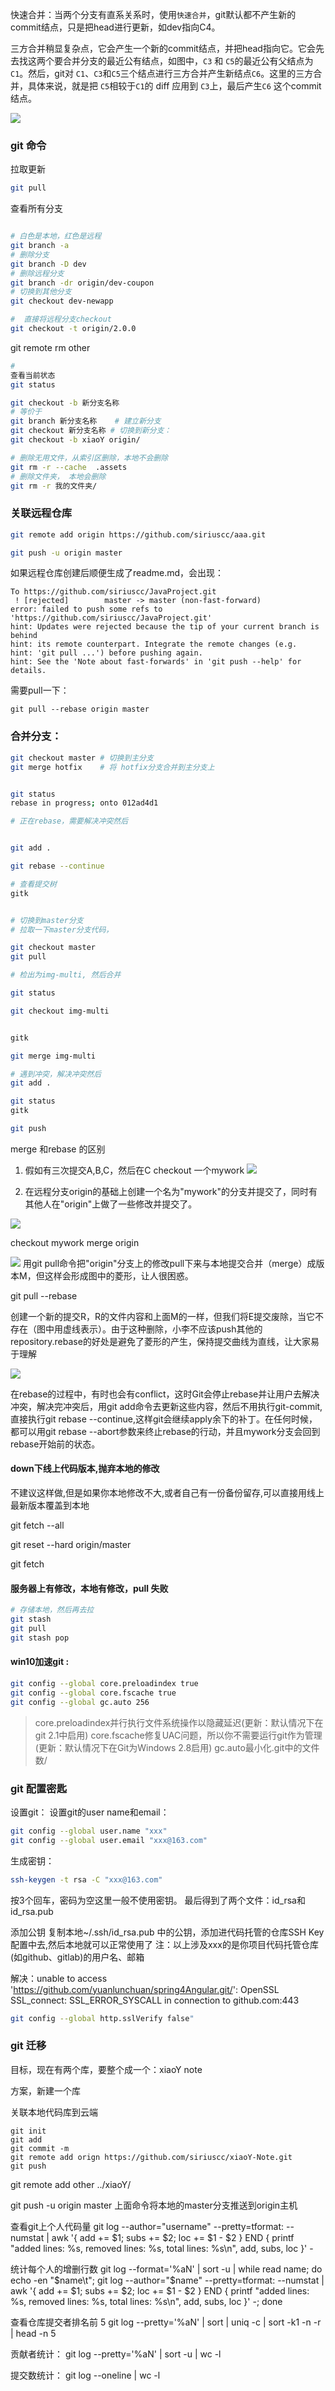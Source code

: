 



快速合并：当两个分支有直系关系时，使用`快速合并`，git默认都不产生新的commit结点，只是把head进行更新，如dev指向C4。


三方合并稍显复杂点，它会产生一个新的commit结点，并把head指向它。它会先去找这两个要合并分支的最近公有结点，如图中，`C3` 和 `C5`的最近公有父结点为`C1`。然后，git对 `C1`、`C3`和`C5`三个结点进行三方合并产生新结点`C6`。这里的三方合并，具体来说，就是把 `C5`相较于`C1`的 diff 应用到 `C3`上，最后产生`C6` 这个commit结点。



![](.images/git.cmd/2019-03-06-09-20-27.png)

### git 命令


拉取更新
```bash
git pull 
```

查看所有分支
```bash

# 白色是本地，红色是远程
git branch -a
# 删除分支
git branch -D dev
# 删除远程分支
git branch -dr origin/dev-coupon
# 切换到其他分支
git checkout dev-newapp

#  直接将远程分支checkout
git checkout -t origin/2.0.0
```



git remote rm other

```bash
#
查看当前状态
git status

git checkout -b 新分支名称
# 等价于
git branch 新分支名称  	# 建立新分支
git checkout 新分支名称 # 切换到新分支： 
git checkout -b xiaoY origin/
```


```bash
# 删除无用文件，从索引区删除，本地不会删除
git rm -r --cache  .assets
# 删除文件夹， 本地会删除
git rm -r 我的文件夹/
```

### 关联远程仓库

```bash
git remote add origin https://github.com/siriuscc/aaa.git

git push -u origin master
```

如果远程仓库创建后顺便生成了readme.md，会出现：

```
To https://github.com/siriuscc/JavaProject.git
 ! [rejected]        master -> master (non-fast-forward)
error: failed to push some refs to 'https://github.com/siriuscc/JavaProject.git'
hint: Updates were rejected because the tip of your current branch is behind
hint: its remote counterpart. Integrate the remote changes (e.g.
hint: 'git pull ...') before pushing again.
hint: See the 'Note about fast-forwards' in 'git push --help' for details.

```
需要pull一下：

```
git pull --rebase origin master
```




### 合并分支：

```bash
git checkout master	# 切换到主分支
git merge hotfix	# 将 hotfix分支合并到主分支上
```


```bash

git status 
rebase in progress; onto 012ad4d1

# 正在rebase，需要解决冲突然后


git add .

git rebase --continue

# 查看提交树
gitk 


# 切换到master分支
# 拉取一下master分支代码，

git checkout master
git pull     

# 检出为img-multi, 然后合并

git status

git checkout img-multi


gitk

git merge img-multi

# 遇到冲突，解决冲突然后
git add .

git status
gitk

git push
```


merge 和rebase 的区别

1. 假如有三次提交A,B,C，然后在C checkout 一个mywork
![](.images/git.cmd/2019-04-05-18-34-29.png)

2. 在远程分支origin的基础上创建一个名为"mywork"的分支并提交了，同时有其他人在"origin"上做了一些修改并提交了。

![](.images/git.cmd/2019-04-05-18-35-36.png)




checkout mywork
merge origin

![](.images/git.cmd/2019-04-05-20-26-00.png)
用git pull命令把"origin"分支上的修改pull下来与本地提交合并（merge）成版本M，但这样会形成图中的菱形，让人很困惑。



git pull --rebase 

创建一个新的提交R，R的文件内容和上面M的一样，但我们将E提交废除，当它不存在（图中用虚线表示）。由于这种删除，小李不应该push其他的repository.rebase的好处是避免了菱形的产生，保持提交曲线为直线，让大家易于理解


![](.images/git.cmd/2019-04-05-20-26-58.png)

在rebase的过程中，有时也会有conflict，这时Git会停止rebase并让用户去解决冲突，解决完冲突后，用git add命令去更新这些内容，然后不用执行git-commit,直接执行git rebase --continue,这样git会继续apply余下的补丁。在任何时候，都可以用git rebase --abort参数来终止rebase的行动，并且mywork分支会回到rebase开始前的状态。


#### down下线上代码版本,抛弃本地的修改

不建议这样做,但是如果你本地修改不大,或者自己有一份备份留存,可以直接用线上最新版本覆盖到本地

git fetch --all

git reset --hard origin/master

git fetch


#### 服务器上有修改，本地有修改，pull 失败

```bash
# 存储本地，然后再去拉
git stash 
git pull
git stash pop 
```







#### win10加速git :

```bash
git config --global core.preloadindex true
git config --global core.fscache true
git config --global gc.auto 256
```

> core.preloadindex并行执行文件系统操作以隐藏延迟(更新：默认情况下在git 2.1中启用)
> core.fscache修复UAC问题，所以你不需要运行git作为管理(更新：默认情况下在Git为Windows 2.8启用)
> gc.auto最小化.git中的文件数/



### git 配置密匙



设置git：
设置git的user name和email：
```bash
git config --global user.name "xxx"
git config --global user.email "xxx@163.com"
```


生成密钥：
```bash
ssh-keygen -t rsa -C "xxx@163.com"
```
按3个回车，密码为空这里一般不使用密钥。
最后得到了两个文件：id_rsa和id_rsa.pub


添加公钥
复制本地~/.ssh/id_rsa.pub 中的公钥，添加进代码托管的仓库SSH Key配置中去,然后本地就可以正常使用了
注：以上涉及xxx的是你项目代码托管仓库(如github、gitlab)的用户名、邮箱



解决：unable to access 'https://github.com/yuanlunchuan/spring4Angular.git/': OpenSSL SSL_connect: SSL_ERROR_SYSCALL in connection to github.com:443

```bash
git config --global http.sslVerify false"
```

### git 迁移

目标，现在有两个库，要整个成一个：xiaoY note


方案，新建一个库


关联本地代码库到云端
```git
git init
git add
git commit -m
git remote add orign https://github.com/siriuscc/xiaoY-Note.git
git push
```



git remote add other ../xiaoY/



git push -u origin master 上面命令将本地的master分支推送到origin主机





查看git上个人代码量
git log --author="username" --pretty=tformat: --numstat | awk '{ add += $1; subs += $2; loc += $1 - $2 } END { printf "added lines: %s, removed lines: %s, total lines: %s\n", add, subs, loc }' -

统计每个人的增删行数
git log --format='%aN' | sort -u | while read name; do echo -en "$name\t"; git log --author="$name" --pretty=tformat: --numstat | awk '{ add += $1; subs += $2; loc += $1 - $2 } END { printf "added lines: %s, removed lines: %s, total lines: %s\n", add, subs, loc }' -; done

查看仓库提交者排名前 5
git log --pretty='%aN' | sort | uniq -c | sort -k1 -n -r | head -n 5

贡献者统计：
git log --pretty='%aN' | sort -u | wc -l

提交数统计：
git log --oneline | wc -l

